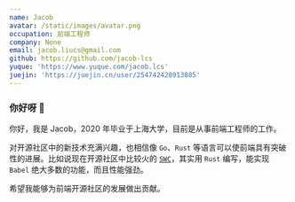 ```yaml
---
name: Jacob
avatar: /static/images/avatar.png
occupation: 前端工程师
company: None
email: jacob.liucs@gmail.com
github: https://github.com/jacob-lcs
yuque: 'https://www.yuque.com/jacob.lcs'
juejin: 'https://juejin.cn/user/254742428913885'
---
```


### 你好呀 👋

你好，我是 Jacob，2020 年毕业于上海大学，目前是从事前端工程师的工作。

对开源社区中的新技术充满兴趣，也相信像 `Go`、`Rust` 等语言可以使前端具有突破性的进展。比如说现在开源社区中比较火的 [`SWC`](https://swc.rs/)，其实用 `Rust` 编写，能实现 `Babel` 绝大多数的功能，而且性能强劲。

希望我能够为前端开源社区的发展做出贡献。
